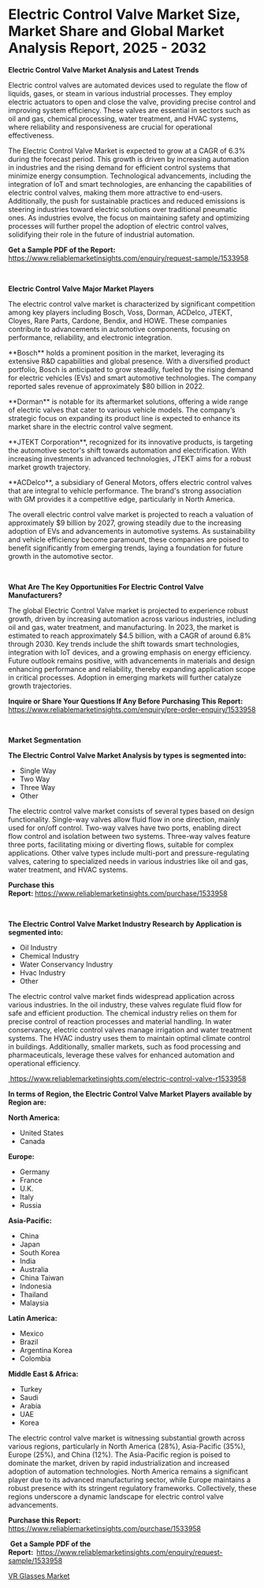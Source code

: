 <p><h1>Electric Control Valve Market Size, Market Share and Global Market Analysis Report, 2025 - 2032</h1></p><p><strong>Electric Control Valve Market Analysis and Latest Trends</strong></p>
<p><p>Electric control valves are automated devices used to regulate the flow of liquids, gases, or steam in various industrial processes. They employ electric actuators to open and close the valve, providing precise control and improving system efficiency. These valves are essential in sectors such as oil and gas, chemical processing, water treatment, and HVAC systems, where reliability and responsiveness are crucial for operational effectiveness.</p><p>The Electric Control Valve Market is expected to grow at a CAGR of 6.3% during the forecast period. This growth is driven by increasing automation in industries and the rising demand for efficient control systems that minimize energy consumption. Technological advancements, including the integration of IoT and smart technologies, are enhancing the capabilities of electric control valves, making them more attractive to end-users. Additionally, the push for sustainable practices and reduced emissions is steering industries toward electric solutions over traditional pneumatic ones. As industries evolve, the focus on maintaining safety and optimizing processes will further propel the adoption of electric control valves, solidifying their role in the future of industrial automation.</p></p>
<p><strong>Get a Sample PDF of the Report:&nbsp;</strong> <a href="https://www.reliablemarketinsights.com/enquiry/request-sample/1533958?utm_campaign=2338&utm_medium=2&utm_source=Github&utm_content=ia&utm_term=17022025&utm_id=electric-control-valve">https://www.reliablemarketinsights.com/enquiry/request-sample/1533958</a></p>
<p>&nbsp;</p>
<p><strong>Electric Control Valve Major Market Players</strong></p>
<p><p>The electric control valve market is characterized by significant competition among key players including Bosch, Voss, Dorman, ACDelco, JTEKT, Cloyes, Rare Parts, Cardone, Bendix, and HOWE. These companies contribute to advancements in automotive components, focusing on performance, reliability, and electronic integration.</p><p>**Bosch** holds a prominent position in the market, leveraging its extensive R&D capabilities and global presence. With a diversified product portfolio, Bosch is anticipated to grow steadily, fueled by the rising demand for electric vehicles (EVs) and smart automotive technologies. The company reported sales revenue of approximately $80 billion in 2022.</p><p>**Dorman** is notable for its aftermarket solutions, offering a wide range of electric valves that cater to various vehicle models. The company’s strategic focus on expanding its product line is expected to enhance its market share in the electric control valve segment.</p><p>**JTEKT Corporation**, recognized for its innovative products, is targeting the automotive sector's shift towards automation and electrification. With increasing investments in advanced technologies, JTEKT aims for a robust market growth trajectory.</p><p>**ACDelco**, a subsidiary of General Motors, offers electric control valves that are integral to vehicle performance. The brand's strong association with GM provides it a competitive edge, particularly in North America.</p><p>The overall electric control valve market is projected to reach a valuation of approximately $9 billion by 2027, growing steadily due to the increasing adoption of EVs and advancements in automotive systems. As sustainability and vehicle efficiency become paramount, these companies are poised to benefit significantly from emerging trends, laying a foundation for future growth in the automotive sector.</p></p>
<p>&nbsp;</p>
<p><strong>What Are The Key Opportunities For Electric Control Valve Manufacturers?</strong></p>
<p><p>The global Electric Control Valve market is projected to experience robust growth, driven by increasing automation across various industries, including oil and gas, water treatment, and manufacturing. In 2023, the market is estimated to reach approximately $4.5 billion, with a CAGR of around 6.8% through 2030. Key trends include the shift towards smart technologies, integration with IoT devices, and a growing emphasis on energy efficiency. Future outlook remains positive, with advancements in materials and design enhancing performance and reliability, thereby expanding application scope in critical processes. Adoption in emerging markets will further catalyze growth trajectories.</p></p>
<p><strong>Inquire or Share Your Questions If Any Before Purchasing This Report:</strong> <a href="https://www.reliablemarketinsights.com/enquiry/pre-order-enquiry/1533958?utm_campaign=2338&utm_medium=2&utm_source=Github&utm_content=ia&utm_term=17022025&utm_id=electric-control-valve">https://www.reliablemarketinsights.com/enquiry/pre-order-enquiry/1533958</a></p>
<p>&nbsp;</p>
<p><strong>Market Segmentation</strong></p>
<p><strong>The Electric Control Valve Market Analysis by types is segmented into:</strong></p>
<p><ul><li>Single Way</li><li>Two Way</li><li>Three Way</li><li>Other</li></ul></p>
<p><p>The electric control valve market consists of several types based on design functionality. Single-way valves allow fluid flow in one direction, mainly used for on/off control. Two-way valves have two ports, enabling direct flow control and isolation between two systems. Three-way valves feature three ports, facilitating mixing or diverting flows, suitable for complex applications. Other valve types include multi-port and pressure-regulating valves, catering to specialized needs in various industries like oil and gas, water treatment, and HVAC systems.</p></p>
<p><strong>Purchase this Report:&nbsp;</strong><a href="https://www.reliablemarketinsights.com/purchase/1533958?utm_campaign=2338&utm_medium=2&utm_source=Github&utm_content=ia&utm_term=17022025&utm_id=electric-control-valve">https://www.reliablemarketinsights.com/purchase/1533958</a></p>
<p>&nbsp;</p>
<p><strong>The Electric Control Valve Market Industry Research by Application is segmented into:</strong></p>
<p><ul><li>Oil Industry</li><li>Chemical Industry</li><li>Water Conservancy Industry</li><li>Hvac Industry</li><li>Other</li></ul></p>
<p><p>The electric control valve market finds widespread application across various industries. In the oil industry, these valves regulate fluid flow for safe and efficient production. The chemical industry relies on them for precise control of reaction processes and material handling. In water conservancy, electric control valves manage irrigation and water treatment systems. The HVAC industry uses them to maintain optimal climate control in buildings. Additionally, smaller markets, such as food processing and pharmaceuticals, leverage these valves for enhanced automation and operational efficiency.</p></p>
<p><a href="https://www.reliablemarketinsights.com/electric-control-valve-r1533958?utm_campaign=2338&utm_medium=2&utm_source=Github&utm_content=ia&utm_term=17022025&utm_id=electric-control-valve">&nbsp;https://www.reliablemarketinsights.com/electric-control-valve-r1533958</a></p>
<p><strong>In terms of Region, the Electric Control Valve Market Players available by Region are:</strong></p>
<p>
    <p> <strong> North America: </strong>
        <ul>
            <li>United States</li>
            <li>Canada</li>
        </ul>
        </p> 
    <p> <strong> Europe: </strong>
        <ul>
            <li>Germany</li>
            <li>France</li>
            <li>U.K.</li>
            <li>Italy</li>
            <li>Russia</li>
        </ul>
        </p> 
    <p> <strong> Asia-Pacific: </strong>
        <ul>
            <li>China</li>
            <li>Japan</li>
            <li>South Korea</li>
            <li>India</li>
            <li>Australia</li>
            <li>China Taiwan</li>
            <li>Indonesia</li>
            <li>Thailand</li>
            <li>Malaysia</li>
        </ul>
        </p> 
    <p> <strong> Latin America: </strong>
        <ul>
            <li>Mexico</li>
            <li>Brazil</li>
            <li>Argentina Korea</li>
            <li>Colombia</li>
        </ul>
        </p> 
    <p> <strong> Middle East & Africa: </strong>
        <ul>
            <li>Turkey</li>
            <li>Saudi</li>
            <li>Arabia</li>
            <li>UAE</li>
            <li>Korea</li>
        </ul>
    </p>
    </p>
<p><p>The electric control valve market is witnessing substantial growth across various regions, particularly in North America (28%), Asia-Pacific (35%), Europe (25%), and China (12%). The Asia-Pacific region is poised to dominate the market, driven by rapid industrialization and increased adoption of automation technologies. North America remains a significant player due to its advanced manufacturing sector, while Europe maintains a robust presence with its stringent regulatory frameworks. Collectively, these regions underscore a dynamic landscape for electric control valve advancements.</p></p>
<p><strong>Purchase this Report: </strong><a href="https://www.reliablemarketinsights.com/purchase/1533958?utm_campaign=2338&utm_medium=2&utm_source=Github&utm_content=ia&utm_term=17022025&utm_id=electric-control-valve">https://www.reliablemarketinsights.com/purchase/1533958</a></p>
<p>&nbsp;<strong>Get a Sample PDF of the Report:&nbsp;&nbsp;</strong><a href="https://www.reliablemarketinsights.com/enquiry/request-sample/1533958?utm_campaign=2338&utm_medium=2&utm_source=Github&utm_content=ia&utm_term=17022025&utm_id=electric-control-valve">https://www.reliablemarketinsights.com/enquiry/request-sample/1533958</a></p>
<p><strong></strong></p>
<p><p><a href="https://github.com/alberthagorsuch/Market-Research-Report-List-1/blob/main/vr-glasses-market.md?utm_campaign=2338&utm_medium=2&utm_source=Github&utm_content=ia&utm_term=17022025&utm_id=electric-control-valve">VR Glasses Market</a></p></p>